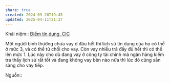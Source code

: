 ```yaml
---
share: true
created: 2024-09-20T19:45
updated: 2025-04-11T21:27
---
```

Khái niệm:: [Điểm tín dụng, CIC](../../../../%CE%9E%20Kh%C3%A1i%20ni%E1%BB%87m/%C4%90i%E1%BB%83m%20t%C3%ADn%20d%E1%BB%A5ng,%20CIC.md)

Một người bình thường chưa vay ở đâu hết thì lịch sử tín dụng của họ có thể ở mức 3, và có thể từ chối cho vay. Còn vay nhiều trả đầy đủ hết thì có thể lên mức 1. Lúc này cho dù đang vay ở công ty tài chính mà ngân hàng kiểm tra thấy lịch sử rất tốt và đang không vay bên nào nữa thì lúc đó cũng sẵn sàng cho vay tiếp.

Nguồn:: 
